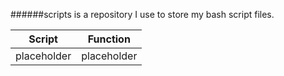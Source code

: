 ######scripts
is a repository I use to store my bash script files.

| Script        | Function      |
| ------------- |:-------------:|
| placeholder   | placeholder   |
